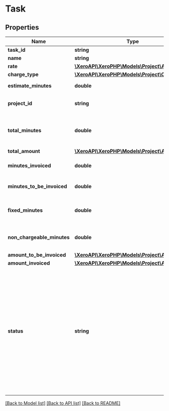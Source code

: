 # Task

## Properties

 Name                       | Type                                                            | Description                                                                                                                                                                                                                                                                                                                                                                                                                                | Notes      
----------------------------|-----------------------------------------------------------------|--------------------------------------------------------------------------------------------------------------------------------------------------------------------------------------------------------------------------------------------------------------------------------------------------------------------------------------------------------------------------------------------------------------------------------------------|------------
 **task_id**                | **string**                                                      | Identifier of the task.                                                                                                                                                                                                                                                                                                                                                                                                                    | [optional] 
 **name**                   | **string**                                                      | Name of the task.                                                                                                                                                                                                                                                                                                                                                                                                                          | [optional] 
 **rate**                   | [**\XeroAPI\XeroPHP\Models\Project\Amount**](Amount.md)         |                                                                                                                                                                                                                                                                                                                                                                                                                                            | [optional] 
 **charge_type**            | [**\XeroAPI\XeroPHP\Models\Project\ChargeType**](ChargeType.md) |                                                                                                                                                                                                                                                                                                                                                                                                                                            | [optional] 
 **estimate_minutes**       | **double**                                                      | An estimated time to perform the task                                                                                                                                                                                                                                                                                                                                                                                                      | [optional] 
 **project_id**             | **string**                                                      | Identifier of the project task belongs to.                                                                                                                                                                                                                                                                                                                                                                                                 | [optional] 
 **total_minutes**          | **double**                                                      | Total minutes which have been logged against the task. Logged by assigning a time entry to a task                                                                                                                                                                                                                                                                                                                                          | [optional] 
 **total_amount**           | [**\XeroAPI\XeroPHP\Models\Project\Amount**](Amount.md)         |                                                                                                                                                                                                                                                                                                                                                                                                                                            | [optional] 
 **minutes_invoiced**       | **double**                                                      | Minutes on this task which have been invoiced.                                                                                                                                                                                                                                                                                                                                                                                             | [optional] 
 **minutes_to_be_invoiced** | **double**                                                      | Minutes on this task which have not been invoiced.                                                                                                                                                                                                                                                                                                                                                                                         | [optional] 
 **fixed_minutes**          | **double**                                                      | Minutes logged against this task if its charge type is &#x60;FIXED&#x60;.                                                                                                                                                                                                                                                                                                                                                                  | [optional] 
 **non_chargeable_minutes** | **double**                                                      | Minutes logged against this task if its charge type is &#x60;NON_CHARGEABLE&#x60;.                                                                                                                                                                                                                                                                                                                                                         | [optional] 
 **amount_to_be_invoiced**  | [**\XeroAPI\XeroPHP\Models\Project\Amount**](Amount.md)         |                                                                                                                                                                                                                                                                                                                                                                                                                                            | [optional] 
 **amount_invoiced**        | [**\XeroAPI\XeroPHP\Models\Project\Amount**](Amount.md)         |                                                                                                                                                                                                                                                                                                                                                                                                                                            | [optional] 
 **status**                 | **string**                                                      | Status of the task. When a task of ChargeType is &#x60;FIXED&#x60; and the rate amount is invoiced the status will be set to &#x60;INVOICED&#x60; and can&#39;t be modified. A task with ChargeType of &#x60;TIME&#x60; or &#x60;NON_CHARGEABLE&#x60; cannot have a status of &#x60;INVOICED&#x60;. A &#x60;LOCKED&#x60; state indicates that the task is currently changing state (for example being invoiced) and can&#39;t be modified. | [optional] 

[[Back to Model list]](../README.md#documentation-for-models) [[Back to API list]](../README.md#documentation-for-api-endpoints) [[Back to README]](../README.md)


